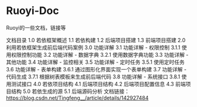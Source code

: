 # Ruoyi-Doc
Ruoyi的一些文档，链接等

文档目录
        1.0 若依框架概述
        1.1 若依构建
        1.2 后端项目搭建
        1.3 前端项目搭建
        2.0 利用若依框架生成前后端代码案例
        3.0 功能详解
        3.1 功能详解 - 权限控制
        3.1.1 使用权限控制功能
        3.2 功能详解 - 数据字典
        3.2.1 使用数据字典功能
        3.3 功能详解 - 其他功能
        3.4 功能详解 - 监控相关
        3.5 功能详解 - 定时任务
        3.5.1 使用定时任务
        3.6 功能详解 - 表单构建
        3.6.1 通过图形化界面实现一个表单构建
        3.7 功能详解 - 代码生成
        3.7.1 根据树表模板来生成前后端代码
        3.8 功能详解 - 系统接口
        3.8.1 使用测试接口
        4.0 若依项目结构
        4.1 后端项目结构
        4.2 后端项目配置信息
        4.3 前端项目结构
        5.0 若依生成的源
        5.1 后端源码分析
文档链接：
https://blog.csdn.net/Tingfeng__/article/details/142927484

